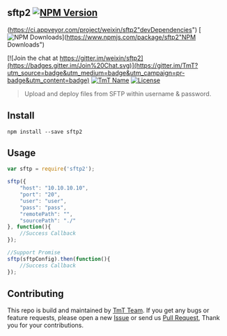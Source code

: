 ## sftp2 [![NPM Version](http://img.shields.io/npm/v/sftp2.svg?style=flat)](https://www.npmjs.com/package/sftp2 'Package version')

(https://ci.appveyor.com/project/weixin/sftp2"devDependencies")
[![NPM Downloads](https://img.shields.io/npm/dm/sftp2.svg?style=flat)](https://www.npmjs.com/package/sftp2"NPM Downloads")

[![Join the chat at https://gitter.im/weixin/sftp2](https://badges.gitter.im/Join%20Chat.svg)](https://gitter.im/TmT?utm_source=badge&utm_medium=badge&utm_campaign=pr-badge&utm_content=badge)
[![TmT Name](https://img.shields.io/badge/Team-TmT-brightgreen.svg?style=flat)](https://github.com/orgs/TmT/people "Tencent Moe Team")
[![License](https://img.shields.io/npm/l/sftp2.svg?style=flat)](http://opensource.org/licenses/MIT "Feel free to contribute.")

> Upload and deploy files from SFTP within username & password.

## Install


```
npm install --save sftp2
```

## Usage

```javascript
var sftp = require('sftp2');

sftp({
	"host": "10.10.10.10",
    "port": "20",
    "user": "user",
    "pass": "pass",
    "remotePath": "",
    "sourcePath": "./"
}, function(){
	//Success Callback
});

//Support Promise
sftp(sftpConfig).then(function(){
	//Success Callback
});
```


## Contributing

This repo is build and maintained by [TmT Team](https://github.com/orgs/TmT/people).
If you get any bugs or feature requests, please open a new [Issue](https://github.com/weixin/gulp-lazyimagecss/issues) or send us [Pull Request](https://github.com/weixin/gulp-lazyimagecss/pulls), Thank you for your contributions.

